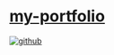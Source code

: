 # [my-portfolio](https://mkgreen.github.io/milogreen.github.io/)

<!--[view more of my work here](put url here) -->
     

<a href="https://github.com/mkgreen" target="_blank">
<img src=https://img.shields.io/badge/github-%2324292e.svg?&style=for-the-badge&logo=github&logoColor=white alt=github style="margin-bottom: 5px;" />
</a>  
   
